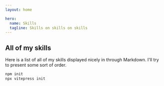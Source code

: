 ```yaml
---
layout: home

hero:
  name: Skills
  tagline: Skills on skills on skills
---
```


## All of my skills

Here is a list of all of my skills displayed nicely in through Markdown. I'll try to present some sort of order. 

```sh
npm init
npx vitepress init
```